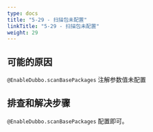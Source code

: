 ```yaml
---
type: docs
title: "5-29 - 扫描包未配置"
linkTitle: "5-29 - 扫描包未配置"
weight: 29
---
```


## 可能的原因

`@EnableDubbo.scanBasePackages` 注解参数值未配置

## 排查和解决步骤

`@EnableDubbo.scanBasePackages` 配置即可。

<p style="margin-top: 3rem;"> </p>